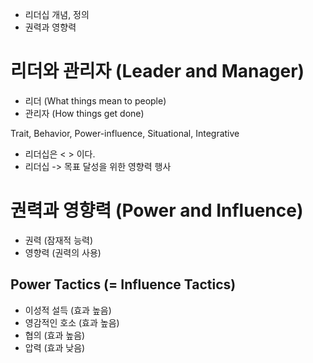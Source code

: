 
- 리더십 개념, 정의
- 권력과 영향력

# 리더와 관리자 (Leader and Manager)

- 리더 (What things mean to people)
- 관리자 (How things get done)

Trait, Behavior, Power-influence, Situational, Integrative

- 리더십은 < > 이다.
- 리더십 -> 목표 달성을 위한 영향력 행사

# 권력과 영향력 (Power and Influence)

- 권력 (잠재적 능력)
- 영향력 (권력의 사용)

## Power Tactics (= Influence Tactics)

- 이성적 설득 (효과 높음)
- 영감적인 호소 (효과 높음)
- 협의 (효과 높음)
- 압력 (효과 낮음)

